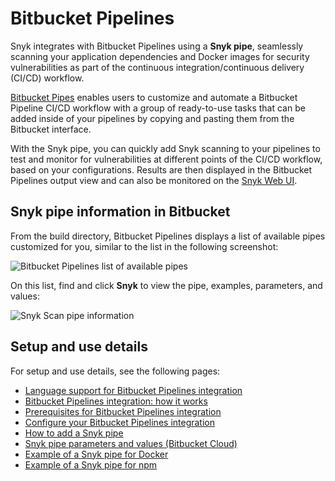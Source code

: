 # Bitbucket Pipelines

Snyk integrates with Bitbucket Pipelines using a **Snyk pipe**, seamlessly scanning your application dependencies and Docker images for security vulnerabilities as part of the continuous integration/continuous delivery (CI/CD) workflow.

[Bitbucket Pipes](https://bitbucket.org/blog/meet-bitbucket-pipes-30-ways-to-automate-your-ci-cd-pipeline) enables users to customize and automate a Bitbucket Pipeline CI/CD workflow with a group of ready-to-use tasks that can be added inside of your pipelines by copying and pasting them from the Bitbucket interface.

With the Snyk pipe, you can quickly add Snyk scanning to your pipelines to test and monitor for vulnerabilities at different points of the CI/CD workflow, based on your configurations. Results are then displayed in the Bitbucket Pipelines output view and can also be monitored on the [Snyk Web UI](http://app.snyk.io).

## Snyk pipe information in Bitbucket

From the build directory, Bitbucket Pipelines displays a list of available pipes customized for you, similar to the list in the following screenshot:

![Bitbucket Pipelines list of available pipes](../../../.gitbook/assets/uuid-6fff2668-6e2e-22ae-200f-124c8a240b02-en.png)

On this list, find and click **Snyk** to view the pipe, examples, parameters, and values:

![Snyk Scan pipe information](../../../.gitbook/assets/mceclip0-25-.png)

## Setup and use details

For setup and use details, see the following pages:

* [Language support for Bitbucket Pipelines integration](language-support-for-bitbucket-pipelines-integration.md)
* [Bitbucket Pipelines integration: how it works](bitbucket-pipelines-integration-how-it-works.md)
* [Prerequisites for Bitbucket Pipelines integration](prerequisites-for-bitbucket-pipelines-integration.md)
* [Configure your Bitbucket Pipelines integration](configure-your-bitbucket-pipelines-integration.md)
* [How to add a Snyk pipe](how-to-add-a-snyk-pipe.md)
* [Snyk pipe parameters and values (Bitbucket Cloud)](snyk-pipe-parameters-and-values-bitbucket-cloud.md)
* [Example of a Snyk pipe for Docker](example-of-a-snyk-pipe-for-docker.md)
* [Example of a Snyk pipe for npm](example-of-a-snyk-pipe-for-npm.md)
